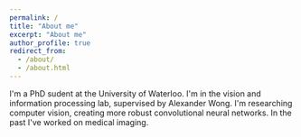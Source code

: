 ```yaml
---
permalink: /
title: "About me"
excerpt: "About me"
author_profile: true
redirect_from: 
  - /about/
  - /about.html
---
```


I'm a PhD sudent at the University of Waterloo. I'm in the vision and information processing lab, supervised by Alexander Wong. I'm researching computer vision, creating more robust convolutional neural networks. In the past I've worked on medical imaging.

[//]: # "In particular, I'm working on imposing more structure on networks through priors on feature activation sets, ..."
